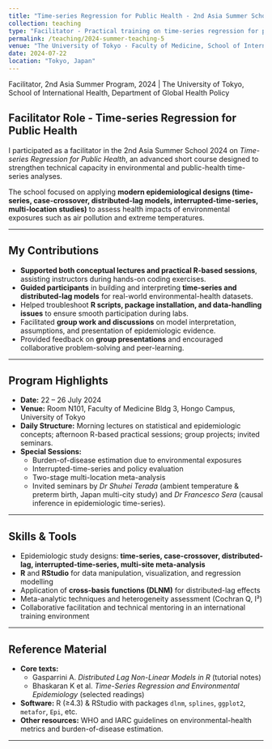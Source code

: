 ```yaml
---
title: "Time-series Regression for Public Health - 2nd Asia Summer School 2024"
collection: teaching
type: "Facilitator - Practical training on time-series regression for public health"
permalink: /teaching/2024-summer-teaching-5
venue: "The University of Tokyo - Faculty of Medicine, School of International Health, Department of Global Health Policy"
date: 2024-07-22
location: "Tokyo, Japan"
---
```


Facilitator, 2nd Asia Summer Program, 2024 | The University of Tokyo, School of International Health, Department of Global Health Policy  

## Facilitator Role - Time-series Regression for Public Health      
I participated as a facilitator in the 2nd Asia Summer School 2024 on *Time-series Regression for Public Health*, an advanced short course designed to strengthen technical capacity in environmental and public-health time-series analyses.  

The school focused on applying **modern epidemiological designs (time-series, case-crossover, distributed-lag models, interrupted-time-series, multi-location studies)** to assess health impacts of environmental exposures such as air pollution and extreme temperatures.  

---

## My Contributions
- **Supported both conceptual lectures and practical R-based sessions**, assisting instructors during hands-on coding exercises.  
- **Guided participants** in building and interpreting **time-series and distributed-lag models** for real-world environmental-health datasets.  
- Helped troubleshoot **R scripts, package installation, and data-handling issues** to ensure smooth participation during labs.  
- Facilitated **group work and discussions** on model interpretation, assumptions, and presentation of epidemiologic evidence.  
- Provided feedback on **group presentations** and encouraged collaborative problem-solving and peer-learning.  

---

## Program Highlights
- **Date:** 22 – 26 July 2024  
- **Venue:** Room N101, Faculty of Medicine Bldg 3, Hongo Campus, University of Tokyo  
- **Daily Structure:** Morning lectures on statistical and epidemiologic concepts; afternoon R-based practical sessions; group projects; invited seminars.  
- **Special Sessions:**  
  - Burden-of-disease estimation due to environmental exposures  
  - Interrupted-time-series and policy evaluation  
  - Two-stage multi-location meta-analysis  
  - Invited seminars by *Dr Shuhei Terada* (ambient temperature & preterm birth, Japan multi-city study) and *Dr Francesco Sera* (causal inference in epidemiologic time-series).  

---

## Skills & Tools
- Epidemiologic study designs: **time-series, case-crossover, distributed-lag, interrupted-time-series, multi-site meta-analysis**  
- **R** and **RStudio** for data manipulation, visualization, and regression modelling  
- Application of **cross-basis functions (DLNM)** for distributed-lag effects  
- Meta-analytic techniques and heterogeneity assessment (Cochran Q, I²)  
- Collaborative facilitation and technical mentoring in an international training environment  

---

## Reference Material
- **Core texts:**  
  - Gasparrini A. *Distributed Lag Non-Linear Models in R* (tutorial notes)  
  - Bhaskaran K et al. *Time-Series Regression and Environmental Epidemiology* (selected readings)  
- **Software:** R (≥4.3) & RStudio with packages `dlnm`, `splines`, `ggplot2`, `metafor`, `Epi`, etc.  
- **Other resources:** WHO and IARC guidelines on environmental-health metrics and burden-of-disease estimation.  

---